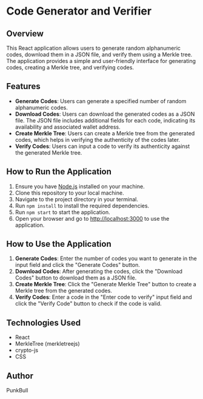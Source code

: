 # Code Generator and Verifier

## Overview
This React application allows users to generate random alphanumeric codes, download them in a JSON file, and verify them using a Merkle tree. The application provides a simple and user-friendly interface for generating codes, creating a Merkle tree, and verifying codes.

## Features
- **Generate Codes**: Users can generate a specified number of random alphanumeric codes.
- **Download Codes**: Users can download the generated codes as a JSON file. The JSON file includes additional fields for each code, indicating its availability and associated wallet address.
- **Create Merkle Tree**: Users can create a Merkle tree from the generated codes, which helps in verifying the authenticity of the codes later.
- **Verify Codes**: Users can input a code to verify its authenticity against the generated Merkle tree.

## How to Run the Application
1. Ensure you have [Node.js](https://nodejs.org/) installed on your machine.
2. Clone this repository to your local machine.
3. Navigate to the project directory in your terminal.
4. Run `npm install` to install the required dependencies.
5. Run `npm start` to start the application.
6. Open your browser and go to [http://localhost:3000](http://localhost:3000) to use the application.

## How to Use the Application
1. **Generate Codes**: Enter the number of codes you want to generate in the input field and click the "Generate Codes" button.
2. **Download Codes**: After generating the codes, click the "Download Codes" button to download them as a JSON file.
3. **Create Merkle Tree**: Click the "Generate Merkle Tree" button to create a Merkle tree from the generated codes.
4. **Verify Codes**: Enter a code in the "Enter code to verify" input field and click the "Verify Code" button to check if the code is valid.

## Technologies Used
- React
- MerkleTree (merkletreejs)
- crypto-js
- CSS

## Author
PunkBull
